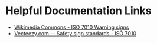 # Helpful Documentation Links

* [Wikimedia Commons - ISO 7010 Warning signs](https://commons.wikimedia.org/wiki/Category:ISO_7010_warning_signs)
* [Vecteezy.com -- Safety sign standards - ISO 7010](https://www.vecteezy.com/vector-art/29748474-full-set-of-78-isolated-hazardous-symbols-on-yellow-round-triangle-board-warning-sign-official-iso-7010-safety-signs-standard)
